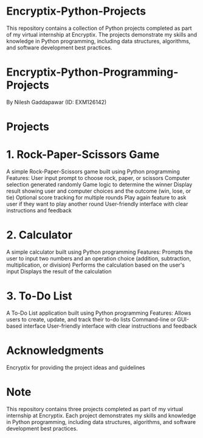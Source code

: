# Encryptix-Python-Projects
This repository contains a collection of Python projects completed as part of my virtual internship at Encryptix. The projects demonstrate my skills and knowledge in Python programming, including data structures, algorithms, and software development best practices.
# Encryptix-Python-Programming-Projects
By Nilesh Gaddapawar (ID: EXM126142)
# Projects
# 1. Rock-Paper-Scissors Game
A simple Rock-Paper-Scissors game built using Python programming
Features:
User input prompt to choose rock, paper, or scissors
Computer selection generated randomly
Game logic to determine the winner
Display result showing user and computer choices and the outcome (win, lose, or tie)
Optional score tracking for multiple rounds
Play again feature to ask user if they want to play another round
User-friendly interface with clear instructions and feedback
# 2. Calculator
A simple calculator built using Python programming
Features:
Prompts the user to input two numbers and an operation choice (addition, subtraction, multiplication, or division)
Performs the calculation based on the user's input
Displays the result of the calculation
# 3. To-Do List
A To-Do List application built using Python programming
Features:
Allows users to create, update, and track their to-do lists
Command-line or GUI-based interface
User-friendly interface with clear instructions and feedback

# Acknowledgments
Encryptix for providing the project ideas and guidelines
# Note
This repository contains three projects completed as part of my virtual internship at Encryptix. Each project demonstrates my skills and knowledge in Python programming, including data structures, algorithms, and software development best practices.
